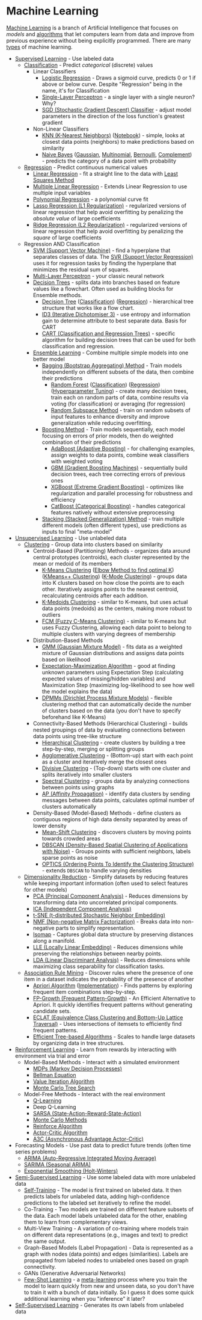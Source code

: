 # Machine Learning
[Machine Learning](https://www.geeksforgeeks.org/machine-learning/machine-learning/) is a branch of Artificial Intelligence that focuses on *models* and [algorithms](https://www.geeksforgeeks.org/machine-learning/machine-learning-algorithms/) that let computers learn from data and improve from previous experience without being explicitly programmed. There are many [types](https://www.geeksforgeeks.org/machine-learning/types-of-machine-learning/) of machine learning.

- [Supervised Learning](https://www.geeksforgeeks.org/machine-learning/supervised-machine-learning/) - Use labeled data
    - [Classification](https://www.geeksforgeeks.org/machine-learning/getting-started-with-classification/) - Predict *categorical* (discrete) values
        - Linear Classifiers
            - [Logistic Regression](https://www.geeksforgeeks.org/machine-learning/understanding-logistic-regression/) - Draws a sigmoid curve, predicts 0 or 1 if above or below curve. Despite "Regression" being in the name, it's for Classification
            - [Single-Layer Perceptron](https://www.geeksforgeeks.org/python/single-layer-perceptron-in-tensorflow/) - a single layer with a single neuron? Why?
            - [SGD (Stochastic Gradient Descent) Classifier](https://www.geeksforgeeks.org/python/stochastic-gradient-descent-classifier/) - adjust model parameters in the direction of the loss function's greatest gradient
        - Non-Linear Classifiers
            - [KNN (K-Nearest Neighbors)](https://www.geeksforgeeks.org/machine-learning/k-nearest-neighbours/) ([Notebook](../../datacamp/1_supervised_learning_scikit_learn/1_classification.ipynb)) - simple, looks at closest data points (neighbors) to make predictions based on similarity
            - [Naive Bayes](https://www.geeksforgeeks.org/machine-learning/naive-bayes-classifiers/) ([Gaussian](https://www.geeksforgeeks.org/machine-learning/gaussian-naive-bayes/), [Multinomial](https://www.geeksforgeeks.org/machine-learning/multinomial-naive-bayes/), [Bernoulli](https://www.geeksforgeeks.org/machine-learning/bernoulli-naive-bayes/), [Complement](https://www.geeksforgeeks.org/machine-learning/complement-naive-bayes-cnb-algorithm/)) - predicts the category of a data point with probability
    - [Regression](https://www.geeksforgeeks.org/machine-learning/regression-in-machine-learning/) - Predict continuous numerical values
        - [Linear Regression](https://www.geeksforgeeks.org/machine-learning/ml-linear-regression/) - fit a straight line to the data with [Least Squares Method](https://www.geeksforgeeks.org/maths/least-square-method/)
        - [Multiple Linear Regression](https://www.geeksforgeeks.org/machine-learning/ml-multiple-linear-regression-using-python/) - Extends Linear Regression to use multiple input variables
        - [Polynomial Regression](https://www.geeksforgeeks.org/machine-learning/python-implementation-of-polynomial-regression/) - a polynomial curve fit
        - [Lasso Regression (L1 Regularization)](https://www.geeksforgeeks.org/machine-learning/ridge-regression-vs-lasso-regression/) - regularized versions of linear regression that help avoid overfitting by penalizing the *absolute value* of large coefficients
        - [Ridge Regression (L2 Regularization)](https://www.geeksforgeeks.org/machine-learning/ridge-regression-vs-lasso-regression/) - regularized versions of linear regression that help avoid overfitting by penalizing the *square* of large coefficients
    - Regression AND Classification
        - [SVM (Support Vector Machine)](https://www.geeksforgeeks.org/machine-learning/support-vector-machine-algorithm/) - find a hyperplane that separates classes of data. The [SVR (Support Vector Regression)](https://www.geeksforgeeks.org/machine-learning/support-vector-machine-algorithm/) uses it for regression tasks by finding the hyperplane that minimizes the residual sum of squares.
        - [Multi-Layer Perceptron](https://www.geeksforgeeks.org/deep-learning/multi-layer-perceptron-learning-in-tensorflow/) - your classic neural network
        - [Decision Trees](https://www.geeksforgeeks.org/machine-learning/decision-tree-algorithms/) - splits data into branches based on feature values like a flowchart. Often used as building blocks for Ensemble methods.
            - [Decision Tree](https://www.geeksforgeeks.org/machine-learning/decision-tree-introduction-example/) ([Classification](https://www.geeksforgeeks.org/machine-learning/building-and-implementing-decision-tree-classifiers-with-scikit-learn-a-comprehensive-guide/)) ([Regression](https://www.geeksforgeeks.org/machine-learning/python-decision-tree-regression-using-sklearn/)) - hierarchical tree structure that works like a flow chart. 
            - [ID3 (Iterative Dichotomiser 3)](https://www.geeksforgeeks.org/machine-learning/iterative-dichotomiser-3-id3-algorithm-from-scratch/) - use entropy and information gain to determine attribute to best separate data. Basis for CART
            - [CART (Classification and Regression Trees)](https://www.geeksforgeeks.org/machine-learning/cart-classification-and-regression-tree-in-machine-learning/) - specific algorithm for building decision trees that can be used for both classification and regression.
        - [Ensemble Learning](https://www.geeksforgeeks.org/machine-learning/a-comprehensive-guide-to-ensemble-learning/) - Combine multiple simple models into one better model
            - [Bagging (Bootstrap Aggregating) Method](https://www.geeksforgeeks.org/machine-learning/What-is-Bagging-classifier/) - Train models independently on different subsets of the data, then combine their predictions
                - [Random Forest](https://www.geeksforgeeks.org/machine-learning/random-forest-algorithm-in-machine-learning/) ([Classification](https://www.geeksforgeeks.org/dsa/random-forest-classifier-using-scikit-learn/)) ([Regression](https://www.geeksforgeeks.org/machine-learning/random-forest-regression-in-python/)) ([Hyperparameter Tuning](https://www.geeksforgeeks.org/machine-learning/random-forest-hyperparameter-tuning-in-python/)) - create many decision trees, train each on random parts of data, combine results via voting (for classification) or averaging (for regression)
                - [Random Subspace Method](https://www.machinelearningmastery.com/random-subspace-ensemble-with-python/) - train on random subsets of input features to enhance diversity and improve generalization while reducing overfitting.
            - [Boosting Method](https://www.geeksforgeeks.org/machine-learning/boosting-in-machine-learning-boosting-and-adaboost/) - Train models sequentially, each model focusing on errors of prior models, then do weighted combination of their predictions
                - [AdaBoost (Adaptive Boosting)](https://www.geeksforgeeks.org/machine-learning/implementing-the-adaboost-algorithm-from-scratch/) - for challenging examples, assign weights to data points, combine weak classifiers with weighted voting
                - [GBM (Gradient Boosting Machines)](https://www.geeksforgeeks.org/machine-learning/ml-gradient-boosting/) - sequentially build decision trees, each tree correcting errors of previous ones
                - [XGBoost (Extreme Gradient Boosting)](https://www.geeksforgeeks.org/machine-learning/xgboost/) - optimizes like regularization and parallel processing for robustness and efficiency
                - [CatBoost (Categorical Boosting)](https://www.geeksforgeeks.org/machine-learning/catboost-ml/) - handles categorical features natively without extensive preprocessing
            - [Stacking (Stacked Generalization) Method](https://machinelearningmastery.com/implementing-stacking-scratch-python/) - train multiple different models (often different types), use predictions as inputs to final "meta-model"
- [Unsupervised Learning](https://www.geeksforgeeks.org/machine-learning/unsupervised-learning/) - Use unlabeled data
    - [Clustering](https://www.geeksforgeeks.org/machine-learning/clustering-in-machine-learning/) - Group data into clusters based on similarity
        - Centroid-Based (Partitioning) Methods - organizes data around central prototypes (centroids), each cluster represented by the mean or medoid of its members
            - [K-Means Clustering](https://www.geeksforgeeks.org/machine-learning/k-means-clustering-introduction/) ([Elbow Method to find optimal K](https://www.geeksforgeeks.org/machine-learning/elbow-method-for-optimal-value-of-k-in-kmeans/)) ([KMeans++ Clustering](https://www.geeksforgeeks.org/machine-learning/ml-k-means-algorithm/)) ([K-Mode Clustering](https://www.geeksforgeeks.org/machine-learning/k-mode-clustering-in-python/)) - groups data into K clusters based on how close the points are to each other. Iteratively assigns points to the nearest centroid, recalculating centroids after each addition.
            - [K-Medoids Clustering](https://www.geeksforgeeks.org/machine-learning/ml-k-medoids-clustering-with-example/) - similar to K-means, but uses actual data points (medoids) as the centers, making more robust to outliers
            - [FCM (Fuzzy C-Means Clustering)](https://www.geeksforgeeks.org/machine-learning/ml-fuzzy-clustering/) - similar to K-means but uses Fuzzy Clustering, allowing each data point to belong to multiple clusters with varying degrees of membership
        - Distribution-Based Methods
            - [GMM (Gaussian Mixture Model)](https://www.geeksforgeeks.org/machine-learning/gaussian-mixture-model/) - fits data as a weighted mixture of Gaussian distributions and assigns data points based on likelihood
            - [Expectation-Maximization Algorithm](https://www.geeksforgeeks.org/machine-learning/ml-expectation-maximization-algorithm/) - good at finding unknown parameters using Expectation Step (calculating expected values of missing/hidden variables) and Maximization Step (maximizing log-likelihood to see how well the model explains the data)
            - [DPMMs (Dirichlet Process Mixture Models)](https://www.geeksforgeeks.org/machine-learning/dirichlet-process-mixture-models-dpmms/) - flexible clustering method that can automatically decide the number of clusters based on the data (you don't have to specify beforehand like K-Means)
        - Connectivity-Based Methods (Hierarchical Clustering) - builds nested groupings of data by evaluating connections between data points using tree-like structure
            - [Hierarchical Clustering](https://www.geeksforgeeks.org/machine-learning/hierarchical-clustering/) - create clusters by building a tree step-by-step, merging or splitting groups 
            - [Agglomerative Clustering](https://www.geeksforgeeks.org/machine-learning/agglomerative-methods-in-machine-learning/) - (Bottom-up) start with each point as a cluster and iteratively merge the closest ones
            - [Divisive Clustering](https://www.geeksforgeeks.org/artificial-intelligence/divisive-clustering/) - (Top-down) starts with one cluster and splits iteratively into smaller clusters
            - [Spectral Clustering](https://www.geeksforgeeks.org/machine-learning/ml-spectral-clustering/) - groups data by analyzing connections between points using graphs
            - [AP (Affinity Propagation)](https://www.geeksforgeeks.org/machine-learning/affinity-propagation-in-ml-to-find-the-number-of-clusters/) - identify data clusters by sending messages between data points, calculates optimal number of clusters automatically
        - Density-Based (Model-Based) Methods - define clusters as contiguous regions of high data density separated by areas of lower density
            - [Mean-Shift Clustering](https://www.geeksforgeeks.org/machine-learning/ml-mean-shift-clustering/) - discovers clusters by moving points towards crowded areas
            - [DBSCAN (Density-Based Spatial Clustering of Applications with Noise)](https://www.geeksforgeeks.org/machine-learning/dbscan-clustering-in-ml-density-based-clustering/) - Groups points with sufficient neighbors, labels sparse points as noise
            - [OPTICS (Ordering Points To Identify the Clustering Structure)](https://www.geeksforgeeks.org/machine-learning/ml-optics-clustering-explanation/) - extends `DBSCAN` to handle varying densities
    - [Dimensionality Reduction](https://www.geeksforgeeks.org/machine-learning/dimensionality-reduction/) - Simplify datasets by reducing features while keeping important information (often used to select features for other models)
        - [PCA (Principal Component Analysis)](https://www.geeksforgeeks.org/data-analysis/principal-component-analysis-pca/) - Reduces dimensions by transforming data into uncorrelated principal components.
        - [ICA (Independent Component Analysis)](https://www.geeksforgeeks.org/machine-learning/ml-independent-component-analysis/)
        - [t-SNE (t-distributed Stochastic Neighbor Embedding)](https://www.geeksforgeeks.org/machine-learning/ml-t-distributed-stochastic-neighbor-embedding-t-sne-algorithm/)
        - [NMF (Non-negative Matrix Factorization)](https://www.geeksforgeeks.org/machine-learning/non-negative-matrix-factorization/) - Breaks data into non-negative parts to simplify representation.
        - [Isomap](https://www.geeksforgeeks.org/machine-learning/isomap-a-non-linear-dimensionality-reduction-technique/) - Captures global data structure by preserving distances along a manifold.
        - [LLE (Locally Linear Embedding)](https://www.geeksforgeeks.org/machine-learning/swiss-roll-reduction-with-lle-in-scikit-learn/) - Reduces dimensions while preserving the relationships between nearby points.
        - [LDA (Linear Discriminant Analysis)](https://www.geeksforgeeks.org/machine-learning/ml-linear-discriminant-analysis/) - Reduces dimensions while maximizing class separability for classification tasks.
    - [Association Rule Mining](https://www.geeksforgeeks.org/machine-learning/association-rule/) - Discover rules where the presence of one item in a dataset indicates the probability of the presence of another
        - [Apriori Algorithm](https://www.geeksforgeeks.org/machine-learning/apriori-algorithm/) ([Implementation](https://www.geeksforgeeks.org/machine-learning/implementing-apriori-algorithm-in-python/)) - Finds patterns by exploring frequent item combinations step-by-step.
        - [FP-Growth (Frequent Pattern-Growth)](https://www.geeksforgeeks.org/machine-learning/frequent-pattern-growth-algorithm/) - An Efficient Alternative to Apriori. It quickly identifies frequent patterns without generating candidate sets.
        - [ECLAT (Equivalence Class Clustering and Bottom-Up Lattice Traversal)](https://www.geeksforgeeks.org/machine-learning/ml-eclat-algorithm/) - Uses intersections of itemsets to efficiently find frequent patterns.
        - [Efficient Tree-based Algorithms](https://www.geeksforgeeks.org/dsa/introduction-to-tree-data-structure/) - Scales to handle large datasets by organizing data in tree structures.
- [Reinforcement Learning](https://www.geeksforgeeks.org/machine-learning/what-is-reinforcement-learning/) - Learn from rewards by interacting with environment via trial and error
    - Model-Based Methods - Interact with a simulated environment
        - [MDPs (Markov Decision Processes)](https://www.geeksforgeeks.org/machine-learning/markov-decision-process/)
        - [Bellman Equation](https://www.geeksforgeeks.org/machine-learning/bellman-equation/)
        - [Value Iteration Algorithm](https://www.geeksforgeeks.org/python/implement-value-iteration-in-python/)
        - [Monte Carlo Tree Search](https://www.geeksforgeeks.org/machine-learning/ml-monte-carlo-tree-search-mcts/)
    - Model-Free Methods - Interact with the real environment
        - [Q-Learning](https://www.geeksforgeeks.org/machine-learning/q-learning-in-python/)
        - Deep Q-Learning
        - [SARSA (State-Action-Reward-State-Action)](https://www.geeksforgeeks.org/machine-learning/sarsa-reinforcement-learning/)
        - [Monte Carlo Methods](https://www.geeksforgeeks.org/python/monte-carlo-integration-in-python/)
        - [Reinforce Algorithm](https://www.geeksforgeeks.org/machine-learning/reinforce-algorithm/)
        - [Actor-Critic Algorithm](https://www.geeksforgeeks.org/machine-learning/actor-critic-algorithm-in-reinforcement-learning/)
        - [A3C (Asynchronous Advantage Actor-Critic)](https://www.geeksforgeeks.org/machine-learning/asynchronous-advantage-actor-critic-a3c-algorithm/)
- Forecasting Models - Use past data to predict future trends (often time series problems)
    - [ARIMA (Auto-Regressive Integrated Moving Average)](https://www.geeksforgeeks.org/r-language/model-selection-for-arima/)
    - [SARIMA (Seasonal ARIMA)](https://www.geeksforgeeks.org/machine-learning/sarima-seasonal-autoregressive-integrated-moving-average/)
    - [Exponential Smoothing (Holt-Winters)](https://www.geeksforgeeks.org/artificial-intelligence/exponential-smoothing-for-time-series-forecasting/)
- [Semi-Supervised Learning](https://www.geeksforgeeks.org/machine-learning/ml-semi-supervised-learning/) - Use some labeled data with more unlabeled data
    - [Self-Training](https://www.geeksforgeeks.org/machine-learning/self-training-in-semi-supervised-learning/) - The model is first trained on labeled data. It then predicts labels for unlabeled data, adding high-confidence predictions to the labeled set iteratively to refine the model.
    - Co-Training - Two models are trained on different feature subsets of the data. Each model labels unlabeled data for the other, enabling them to learn from complementary views.
    - Multi-View Training - A variation of co-training where models train on different data representations (e.g., images and text) to predict the same output.
    - Graph-Based Models (Label Propagation) - Data is represented as a graph with nodes (data points) and edges (similarities). Labels are propagated from labeled nodes to unlabeled ones based on graph connectivity.
    - GANs (Generative Adversarial Networks)
    - [Few-Shot Learning](https://www.geeksforgeeks.org/machine-learning/few-shot-learning-in-machine-learning/) - a [meta-learning](https://www.geeksforgeeks.org/machine-learning/meta-learning-in-machine-learning/) process where you train the model to learn quickly from new and unseen data, so you don't have to train it with a bunch of data initially. So I guess it does some quick additional learning when you "inference" it later?
- [Self-Supervised Learning](https://www.geeksforgeeks.org/machine-learning/self-supervised-learning-ssl/) - Generates its own labels from unlabeled data